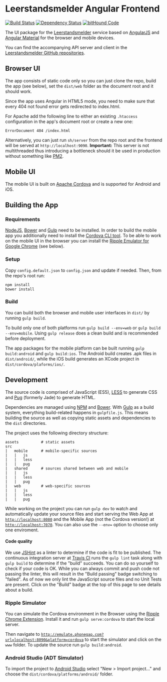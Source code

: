 # Leerstandsmelder Angular Frontend #

[![Build Status](https://travis-ci.org/Leerstandsmelder/leerstandsmelder-angular-frontend.svg?branch=master)](https://travis-ci.org/Leerstandsmelder/leerstandsmelder-angular-frontend) [![Dependency Status](https://gemnasium.com/Leerstandsmelder/leerstandsmelder-angular-frontend.svg)](https://gemnasium.com/Leerstandsmelder/leerstandsmelder-angular-frontend) [![bitHound Code](https://www.bithound.io/github/Leerstandsmelder/leerstandsmelder-angular-frontend/badges/code.svg)](https://www.bithound.io/github/Leerstandsmelder/leerstandsmelder-angular-frontend)

The UI package for the [Leerstandsmelder](http://lm.htmhell.de) service based on [AngularJS](https://angularjs.org/) and [Angular Material](https://material.angularjs.org) for the browser and mobile devices.

You can find the accompanying API server and client in the [Leerstandsmelder GitHub repositories](https://github.com/Leerstandsmelder).

## Browser UI ##

The app consists of static code only so you can just clone the repo, build the app (see below), set the ``dist/web`` folder as the document root and it should work.

Since the app uses Angular in HTML5 mode, you need to make sure that every 404 not found error gets redirected to index.html.

For Apache add the following line to either an existing ``.htaccess`` configuration in the app's document root or create a new one:

```
ErrorDocument 404 /index.html
```

Alternatively, you can just run ``sh/server`` from the repo root and the frontend will be served at ``http://localhost:9090``. **Important:** This server is not multithreaded thus introducing a bottleneck should it be used in production without something like [PM2](http://pm2.keymetrics.io/).

## Mobile UI ##

The mobile UI is built on [Apache Cordova](https://cordova.apache.org/) and is supported for Android and iOS.

## Building the App ##

### Requirements ###

[NodeJS](https://nodejs.org), [Bower](https://bower.io/) and [Gulp](http://gulpjs.com/) need to be installed. In order to build the mobile app you additionally need to install the [Cordova CLI tool](https://cordova.apache.org/#getstarted). To be able to work on the mobile UI in the browser you can install the [Ripple Emulator for Google Chrome](https://chrome.google.com/webstore/detail/ripple-emulator-beta/geelfhphabnejjhdalkjhgipohgpdnoc) (see below).

### Setup ###

Copy ``config.default.json`` to ``config.json`` and update if needed. Then, from the repo's root run:

```shell
npm install
bower install
```

### Build ###

You can build both the browser and mobile user interfaces in ``dist/`` by running ``gulp build``.

To build only one of both platforms run ``gulp build --env=web`` or ``gulp build --env=mobile``. Using ``gulp release`` does a clean build and is recommended before deployment.

The app packages for the mobile platform can be built running ``gulp build:android`` and ``gulp build:ios``. The Android build creates .apk files in ``dist/android/``, while the iOS build generates an XCode project in ``dist/cordova/plaforms/ios/``.

## Development ##

The source code is comprised of JavaScript (ES5), [LESS](http://lesscss.org/) to generate CSS and [Pug](https://pugjs.org) (formerly Jade) to generate HTML.

Dependencies are managed using [NPM](https://www.npmjs.com/) and [Bower](https://bower.io/). With [Gulp](http://gulpjs.com/) as a build system, everything build-related happens in ``gulpfile.js``. This means building the source as well as copying static assets and dependencies to the ``dist`` directories.

The project uses the following directory structure:

```
assets          # static assets
src
|   mobile      # mobile-specific sources
|   |   js
|   |   less
|   |   pug
|   shared      # sources shared between web and mobile
|   |   js
|   |   less
|   |   pug
|   web         # web-specific sources
|   |   js
|   |   less
|   |   pug   
```

While working on the project you can run ``gulp dev`` to watch and automatically update your source files and start serving the Web App at [``http://localhost:8080``](http://localhost:8080) and the Mobile App (not the Cordova version!) at [``http://localhost:7070``](http://localhost:7070). You can also use the ``--env=`` option to choose only one enviroment.

#### Code quality ####

We use [JSHint](http://jshint.com/) as a linter to determine if the code is fit to be published. The continuous integration server at [Travis CI](https://travis-ci.org/) runs the ``gulp lint`` task along with ``gulp build`` to determine if the "build" succeeds. You can do so yourself to check if your code is OK. While you can always commit and push code not passing the linter, this will result in the "Build passing" badge switching to "failed". As of now we only lint the JavaScript source files and no Unit Tests are present. Click on the "Build" badge at the top of this page to see details about a build.

### Ripple Simulator ###

You can simulate the Cordova environment in the Browser using the [Ripple Chrome Extension](https://chrome.google.com/webstore/detail/ripple-emulator-beta/geelfhphabnejjhdalkjhgipohgpdnoc). Install it and run ``gulp serve:cordova`` to start the local server.

Then navigate to [``http://emulate.phonegap.com?url=localhost:8090&platform=cordova``](http://emulate.phonegap.com?url=localhost:8090&platform=cordova) to start the simulator and click on the ``www`` folder. To update the source run ``gulp build:android``.

### Android Studio (ADT Simulator) ###

To import the project to [Android Studio](https://developer.android.com/studio/index.html) select "New > Import project..." and choose the ``dist/cordova/platforms/android/`` folder.
